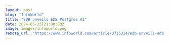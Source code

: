 ```yaml
---
layout: post
blog: "InfoWorld"
title: "EDB unveils EDB Postgres AI"
date: 2024-05-23T21:00:00Z
image: images/infoworld.png
remote_url: "https://www.infoworld.com/article/3715314/edb-unveils-edb-postgres-ai.html#tk.rss_applicationdevelopment"
---
```

